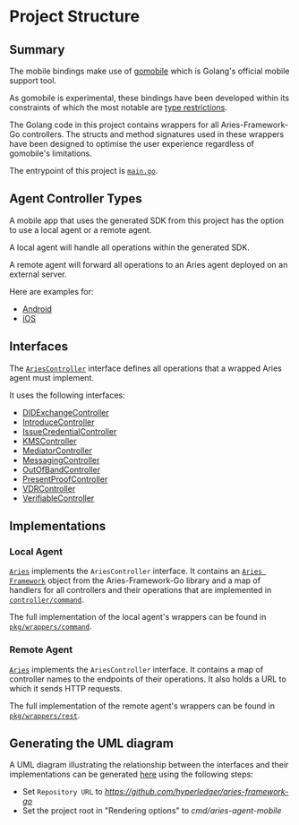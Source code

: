 # Project Structure

## Summary

The mobile bindings make use of [gomobile](https://github.com/golang/mobile) which is Golang's official mobile support tool.

As gomobile is experimental, these bindings have been developed within its constraints of which the most notable
are [type restrictions](https://godoc.org/golang.org/x/mobile/cmd/gobind#hdr-Type_restrictions).

The Golang code in this project contains wrappers for all Aries-Framework-Go controllers. 
The structs and method signatures used in these wrappers have been designed to optimise the user experience regardless
of gomobile's limitations.

The entrypoint of this project is [`main.go`](https://github.com/hyperledger/aries-framework-go/blob/master/cmd/aries-agent-mobile/main.go).

## Agent Controller Types

A mobile app that uses the generated SDK from this project has the option to use a local agent or a remote agent.

A local agent will handle all operations within the generated SDK.

A remote agent will forward all operations to an Aries agent deployed on an external server.

Here are examples for:

- [Android](https://github.com/trustbloc/aries-examples/blob/master/android/AriesDemo/app/src/main/java/com/github/trustbloc/ariesdemo/FirstFragment.java)
- [iOS](https://github.com/trustbloc/aries-examples/blob/master/ios/AriesDemo/AriesDemo/ViewController.m)

## Interfaces

The [`AriesController`](https://github.com/hyperledger/aries-framework-go/blob/master/cmd/aries-agent-mobile/pkg/api/api.go)
interface defines all operations that a wrapped Aries agent must implement.

It uses the following interfaces:

- [DIDExchangeController](https://github.com/hyperledger/aries-framework-go/blob/master/cmd/aries-agent-mobile/pkg/api/didexchange.go)
- [IntroduceController](https://github.com/hyperledger/aries-framework-go/blob/master/cmd/aries-agent-mobile/pkg/api/introduce.go)
- [IssueCredentialController](https://github.com/hyperledger/aries-framework-go/blob/master/cmd/aries-agent-mobile/pkg/api/issuecredential.go)
- [KMSController](https://github.com/hyperledger/aries-framework-go/blob/master/cmd/aries-agent-mobile/pkg/api/kms.go)
- [MediatorController](https://github.com/hyperledger/aries-framework-go/blob/master/cmd/aries-agent-mobile/pkg/api/mediator.go)
- [MessagingController](https://github.com/hyperledger/aries-framework-go/blob/master/cmd/aries-agent-mobile/pkg/api/messaging.go)
- [OutOfBandController](https://github.com/hyperledger/aries-framework-go/blob/master/cmd/aries-agent-mobile/pkg/api/outofband.go)
- [PresentProofController](https://github.com/hyperledger/aries-framework-go/blob/master/cmd/aries-agent-mobile/pkg/api/presentproof.go)
- [VDRController](https://github.com/hyperledger/aries-framework-go/blob/master/cmd/aries-agent-mobile/pkg/api/vdr.go)
- [VerifiableController](https://github.com/hyperledger/aries-framework-go/blob/master/cmd/aries-agent-mobile/pkg/api/verifiable.go)

## Implementations

### Local Agent

[`Aries`](https://github.com/hyperledger/aries-framework-go/blob/master/cmd/aries-agent-mobile/pkg/wrappers/command/aries.go)
implements the `AriesController` interface.
It contains an [`Aries Framework`](https://github.com/hyperledger/aries-framework-go/blob/master/pkg/framework/aries/framework.go) 
object from the Aries-Framework-Go library and a map of handlers for all controllers and their operations that are implemented in
[`controller/command`](https://github.com/hyperledger/aries-framework-go/tree/master/pkg/controller/command).

The full implementation of the local agent's wrappers can be found in
[`pkg/wrappers/command`](https://github.com/hyperledger/aries-framework-go/tree/master/cmd/aries-agent-mobile/pkg/wrappers/command).


### Remote Agent

[`Aries`](https://github.com/hyperledger/aries-framework-go/blob/master/cmd/aries-agent-mobile/pkg/wrappers/rest/aries.go)
implements the `AriesController` interface.
It contains a map of controller names to the endpoints of their operations. It also holds a URL to which it sends HTTP requests.

The full implementation of the remote agent's wrappers can be found in
[`pkg/wrappers/rest`](https://github.com/hyperledger/aries-framework-go/tree/master/cmd/aries-agent-mobile/pkg/wrappers/rest).

## Generating the UML diagram

A UML diagram illustrating the relationship between the interfaces and their implementations can be generated
[here](https://www.dumels.com/) using the following steps:
- Set `Repository URL` to _https://github.com/hyperledger/aries-framework-go_
- Set the project root in "Rendering options" to _cmd/aries-agent-mobile_